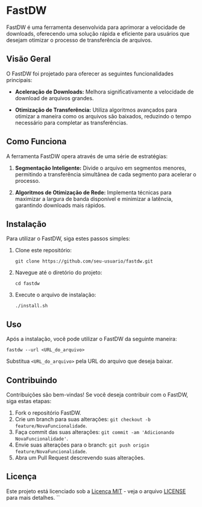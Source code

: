 
# FastDW

FastDW é uma ferramenta desenvolvida para aprimorar a velocidade de downloads, oferecendo uma solução rápida e eficiente para usuários que desejam otimizar o processo de transferência de arquivos.

## Visão Geral

O FastDW foi projetado para oferecer as seguintes funcionalidades principais:

- **Aceleração de Downloads:** Melhora significativamente a velocidade de download de arquivos grandes.
  
- **Otimização de Transferência:** Utiliza algoritmos avançados para otimizar a maneira como os arquivos são baixados, reduzindo o tempo necessário para completar as transferências.

## Como Funciona

A ferramenta FastDW opera através de uma série de estratégias:

1. **Segmentação Inteligente:** Divide o arquivo em segmentos menores, permitindo a transferência simultânea de cada segmento para acelerar o processo.

2. **Algoritmos de Otimização de Rede:** Implementa técnicas para maximizar a largura de banda disponível e minimizar a latência, garantindo downloads mais rápidos.

## Instalação

Para utilizar o FastDW, siga estes passos simples:

1. Clone este repositório:

   ```
   git clone https://github.com/seu-usuario/fastdw.git
   ```

2. Navegue até o diretório do projeto:

   ```
   cd fastdw
   ```

3. Execute o arquivo de instalação:

   ```
   ./install.sh
   ```

## Uso

Após a instalação, você pode utilizar o FastDW da seguinte maneira:

```
fastdw --url <URL_do_arquivo>
```

Substitua `<URL_do_arquivo>` pela URL do arquivo que deseja baixar.

## Contribuindo

Contribuições são bem-vindas! Se você deseja contribuir com o FastDW, siga estas etapas:

1. Fork o repositório FastDW.
2. Crie um branch para suas alterações: `git checkout -b feature/NovaFuncionalidade`.
3. Faça commit das suas alterações: `git commit -am 'Adicionando NovaFuncionalidade'`.
4. Envie suas alterações para o branch: `git push origin feature/NovaFuncionalidade`.
5. Abra um Pull Request descrevendo suas alterações.

## Licença

Este projeto está licenciado sob a [Licença MIT](https://opensource.org/licenses/MIT) - veja o arquivo [LICENSE](LICENSE) para mais detalhes.
``

